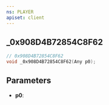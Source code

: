 ```yaml
---
ns: PLAYER
apiset: client
---
```

## _0x908D4B72854C8F62

```c
// 0x908D4B72854C8F62
void _0x908D4B72854C8F62(Any p0);
```


## Parameters
* **p0**:



